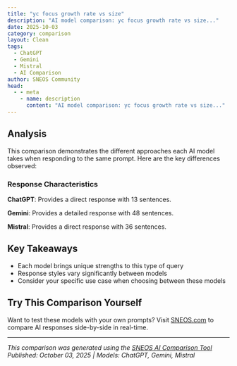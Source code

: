 ```yaml
---
title: "yc focus growth rate vs size"
description: "AI model comparison: yc focus growth rate vs size..."
date: 2025-10-03
category: comparison
layout: Clean
tags:
  - ChatGPT
  - Gemini
  - Mistral
  - AI Comparison
author: SNEOS Community
head:
  - - meta
    - name: description
      content: "AI model comparison: yc focus growth rate vs size..."
---
```


<ChatComparison
  title="yc focus growth rate vs size"
  prompt="yc focus growth rate vs size"
  :responses='{
    "ChatGPT": "It looks like you\u0027re asking about the relationship between \u0022YC focus growth rate vs size.\u0022 I want to make sure I understand your request correctly. Are you referring to:\n\n1. **YC (Y Combinator) startups** and how their growth rate compares relative to their size?\n2. Some other context where \u0022YC\u0022 means something different?\n3. A specific company, metric, or dataset involving \u0022focus,\u0022 \u0022growth rate,\u0022 and \u0022size\u0022?\n\nCould you please provide a bit more detail or clarify your question? For example:\n- Are you asking for a general explanation?\n- A specific analysis or graph?\n- Examples of YC companies and their growth metrics?\n\nThis will help me provide a precise and helpful response!",
    "Gemini": "Okay, let\u0027s break down the relationship between YC (Y Combinator) focus, growth rate, and size of a startup. This is a critical dynamic for understanding how YC-backed companies often operate.\n\n**The Core Idea: Speed \u0026 Focused Execution**\n\nYC fundamentally prioritizes **rapid growth** above almost everything else, at least in the early stages.  This growth is achieved through extremely focused execution.  Here\u0027s how it all ties together:\n\n*   **Focus is a Prerequisite for Growth (Early On):**  YC pushes startups to find a very specific, well-defined problem and build a minimum viable product (MVP) that solves it exceptionally well for a niche market.  This laser-like focus is *essential* for achieving that early growth. Trying to do too much, be too broad, or serve too many customers at once is a common startup killer.\n\n*   **Growth Validates Focus:**  If a startup *can* achieve rapid growth by focusing on a specific niche, it provides strong validation that they\u0027re solving a real problem, that their product resonates, and that there\u0027s a potential market. This early validation is crucial for raising subsequent funding rounds and scaling the business.\n\n*   **The Focus Can (and Often Should) Expand Later:**  While intense focus is critical in the early stages, YC-backed companies that succeed often need to broaden their focus *eventually*.  This could mean expanding to new customer segments, adding new features, or even exploring entirely new product lines.  However, this expansion is typically done *after* they\u0027ve established a strong foothold in their initial market and have a proven track record of growth.\n\n*   **Growth Dictates Size:** High growth allows the company to acquire more capital (either through revenue generation or fundraising), hire more staff, and thus rapidly increase the size of the company. The higher the growth, the larger the company becomes.\n\n**How YC Influences Focus and Growth:**\n\n*   **Limited Resources:** YC provides relatively small amounts of seed funding ($500,000 for 7% equity as of 2024). This forces startups to be incredibly resourceful and prioritize the most impactful activities.\n*   **Intense Coaching and Mentorship:** YC\u0027s partners and mentors actively push startups to define their key metrics, track their progress rigorously, and iterate quickly based on data. They constantly challenge startups to simplify their product and focus on what truly moves the needle.\n*   **Demo Day Pressure:** Demo Day, where startups pitch to hundreds of investors, creates a strong incentive to show impressive growth. A compelling growth story is the most effective way to attract investor interest and raise follow-on funding.\n*   **Network Effects:** YC fosters a strong community where startups share advice, learn from each other\u0027s experiences, and hold each other accountable. This peer pressure and collective knowledge often helps startups stay focused and maintain a high growth trajectory.\n*   **KPI-Driven Culture:** YC emphasizes data-driven decision-making. Startups are encouraged to identify their key performance indicators (KPIs) and track them religiously. This helps them understand what\u0027s working and what\u0027s not, and to make adjustments accordingly.  Common YC-favored metrics are things like weekly growth rate, customer acquisition cost (CAC), customer lifetime value (LTV), and conversion rates.\n\n**The Trade-offs:**\n\n*   **Potential for Premature Scaling:** The relentless focus on growth can sometimes lead to startups scaling too quickly before they\u0027ve fully validated their product or business model. This can result in inefficiencies, churn, and ultimately, failure.\n*   **Missing Opportunities:** A very narrow focus can sometimes cause startups to miss out on potentially valuable opportunities in adjacent markets or with slightly different customer segments.\n*   **Burnout:** The pressure to maintain a high growth rate can be incredibly stressful and lead to burnout among founders and early employees.\n*   **\u0022Growth at All Costs\u0022 Mentality:** In some cases, the emphasis on growth can lead startups to prioritize short-term gains over long-term sustainability or ethical considerations.  For example, employing overly aggressive sales tactics or neglecting customer support.\n\n**Examples (Illustrative):**\n\n*   **Dropbox:** Started with a hyper-focused solution:  \u0022The easiest way to store and share files online.\u0022 They didn\u0027t try to build a full-fledged office suite or enterprise collaboration platform at first. They solved a single, painful problem very well.  Later, they expanded their features and target audience.\n*   **Airbnb:**  Initially focused on providing affordable housing for attendees of conferences and events. They focused on a very specific niche within the broader travel market. Later, they expanded to a wider range of accommodations and travel experiences.\n\n**In Summary:**\n\nIn the YC context:\n\n*   **Focus is a *driver* of early growth.** It\u0027s how startups achieve traction and validate their ideas.\n*   **Growth is a *measure* of success.** It\u0027s how YC and investors evaluate the potential of a startup.\n*   **Size is a *consequence* of sustained growth.** Successful YC companies grow quickly and therefore become large, but the growth comes first.\n\nIt\u0027s a dynamic relationship that\u0027s central to the YC philosophy and the way many of their portfolio companies operate. The goal is to find a very focused problem, solve it exceptionally well, and then scale rapidly based on the resulting growth. Over time, that focus can expand as the company matures and identifies new opportunities.\n",
    "Mistral": "When considering the growth rate versus the size of a company, particularly in the context of Y Combinator (YC) and its focus, it\u0027s important to understand the dynamics at play. YC is known for accelerating startups and helping them achieve rapid growth. Here are some key points to consider:\n\n### Growth Rate\n1. **Early-Stage Focus**: YC typically focuses on early-stage startups, where the growth rate is often the primary metric of success. These startups are looking to validate their business model, achieve product-market fit, and scale quickly.\n2. **Traction**: For early-stage companies, demonstrating a high growth rate can be crucial for attracting investors and securing funding. This is often measured in terms of user acquisition, revenue growth, or other key performance indicators (KPIs).\n3. **Rapid Iteration**: Startups in YC are encouraged to iterate quickly, test hypotheses, and pivot if necessary. This rapid experimentation can lead to high growth rates if the startup finds a winning formula.\n\n### Size\n1. **Scalability**: As a startup grows, it needs to ensure that its operations, infrastructure, and team can scale effectively. This involves not just increasing revenue but also managing costs, maintaining quality, and ensuring customer satisfaction.\n2. **Sustainability**: Larger companies often focus on sustainability and long-term growth rather than just rapid expansion. This might involve optimizing processes, reducing costs, and ensuring a stable revenue stream.\n3. **Market Position**: Larger companies may have a more established market position, which can provide stability but also limit the potential for explosive growth. They might focus on incremental improvements and expanding into new markets.\n\n### Balancing Growth Rate and Size\n1. **Transition Phases**: Startups that graduate from YC often go through different phases. Initially, they focus on rapid growth to establish themselves. As they grow, they need to balance this growth with sustainability and scalability.\n2. **Investment and Funding**: Early-stage startups might prioritize growth rate to attract investors, while larger companies might focus on size and stability to maintain investor confidence and secure larger rounds of funding.\n3. **Strategic Decisions**: Companies need to make strategic decisions about when to focus on growth rate versus size. This can depend on market conditions, competitive landscape, and internal capabilities.\n\n### Examples\n- **Early-Stage Startup**: A startup in YC might aim for a 100% year-over-year growth rate in revenue or user acquisition. This rapid growth is essential for proving the concept and attracting early investors.\n- **Mid-Stage Company**: As the company grows, it might aim for a 50% growth rate while also focusing on optimizing operations and ensuring sustainability.\n- **Established Company**: A larger, more established company might aim for a 10-20% growth rate, focusing on maintaining market share, expanding into new markets, and ensuring long-term stability.\n\n### Conclusion\nYC\u0027s focus on growth rate is particularly relevant for early-stage startups looking to validate their business model and attract investors. As companies grow, they need to balance this rapid growth with sustainability and scalability, focusing on size and stability. The key is to understand the phase the company is in and make strategic decisions accordingly."
  }'
  published-date="21:05"
/>

## Analysis

This comparison demonstrates the different approaches each AI model takes when responding to the same prompt. Here are the key differences observed:

### Response Characteristics

**ChatGPT**: Provides a direct response with 13 sentences. 

**Gemini**: Provides a detailed response with 48 sentences. 

**Mistral**: Provides a direct response with 36 sentences. 

## Key Takeaways

- Each model brings unique strengths to this type of query
- Response styles vary significantly between models
- Consider your specific use case when choosing between these models

## Try This Comparison Yourself

Want to test these models with your own prompts? Visit [SNEOS.com](https://sneos.com) to compare AI responses side-by-side in real-time.

---

*This comparison was generated using the [SNEOS AI Comparison Tool](https://sneos.com)*
*Published: October 03, 2025 | Models: ChatGPT, Gemini, Mistral*
